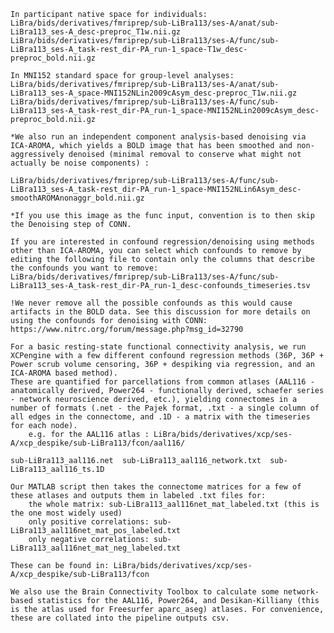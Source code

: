 



    In participant native space for individuals:
    LiBra/bids/derivatives/fmriprep/sub-LiBra113/ses-A/anat/sub-LiBra113_ses-A_desc-preproc_T1w.nii.gz
    LiBra/bids/derivatives/fmriprep/sub-LiBra113/ses-A/func/sub-LiBra113_ses-A_task-rest_dir-PA_run-1_space-T1w_desc-preproc_bold.nii.gz

    In MNI152 standard space for group-level analyses:
    LiBra/bids/derivatives/fmriprep/sub-LiBra113/ses-A/anat/sub-LiBra113_ses-A_space-MNI152NLin2009cAsym_desc-preproc_T1w.nii.gz
    LiBra/bids/derivatives/fmriprep/sub-LiBra113/ses-A/func/sub-LiBra113_ses-A_task-rest_dir-PA_run-1_space-MNI152NLin2009cAsym_desc-preproc_bold.nii.gz

    *We also run an independent component analysis-based denoising via ICA-AROMA, which yields a BOLD image that has been smoothed and non-aggressively denoised (minimal removal to conserve what might not actually be noise components) :

    LiBra/bids/derivatives/fmriprep/sub-LiBra113/ses-A/func/sub-LiBra113_ses-A_task-rest_dir-PA_run-1_space-MNI152NLin6Asym_desc-smoothAROMAnonaggr_bold.nii.gz

    *If you use this image as the func input, convention is to then skip the Denoising step of CONN.

    If you are interested in confound regression/denoising using methods other than ICA-AROMA, you can select which confounds to remove by editing the following file to contain only the columns that describe the confounds you want to remove:
    LiBra/bids/derivatives/fmriprep/sub-LiBra113/ses-A/func/sub-LiBra113_ses-A_task-rest_dir-PA_run-1_desc-confounds_timeseries.tsv

    !We never remove all the possible confounds as this would cause artifacts in the BOLD data. See this discussion for more details on using the confounds for denoising with CONN: https://www.nitrc.org/forum/message.php?msg_id=32790

    For a basic resting-state functional connectivity analysis, we run XCPengine with a few different confound regression methods (36P, 36P + Power scrub volume censoring, 36P + despiking via regression, and an ICA-AROMA based method).
    These are quantified for parcellations from common atlases (AAL116 - anatomically derived, Power264 - functionally derived, schaefer series - network neuroscience derived, etc.), yielding connectomes in a number of formats (.net - the Pajek format, .txt - a single column of all edges in the connectome, and .1D - a matrix with the timeseries for each node).
        e.g. for the AAL116 atlas : LiBra/bids/derivatives/xcp/ses-A/xcp_despike/sub-LiBra113/fcon/aal116/

    sub-LiBra113_aal116.net  sub-LiBra113_aal116_network.txt  sub-LiBra113_aal116_ts.1D

    Our MATLAB script then takes the connectome matrices for a few of these atlases and outputs them in labeled .txt files for:
        the whole matrix: sub-LiBra113_aal116net_mat_labeled.txt (this is the one most widely used)
        only positive correlations: sub-LiBra113_aal116net_mat_pos_labeled.txt
        only negative correlations: sub-LiBra113_aal116net_mat_neg_labeled.txt

    These can be found in: LiBra/bids/derivatives/xcp/ses-A/xcp_despike/sub-LiBra113/fcon

    We also use the Brain Connectivity Toolbox to calculate some network-based statistics for the AAL116, Power264, and Desikan-Killiany (this is the atlas used for Freesurfer aparc_aseg) atlases. For convenience, these are collated into the pipeline outputs csv.
